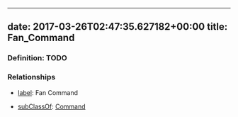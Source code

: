 
---
date: 2017-03-26T02:47:35.627182+00:00
title: Fan_Command
---
### Definition: TODO

### Relationships

* [label](http://www.w3.org/2000/01/rdf-schema#label): Fan Command

* [subClassOf](http://www.w3.org/2000/01/rdf-schema#subClassOf): [Command](https://brickschema.org/schema/1.0/Brick#Command)
